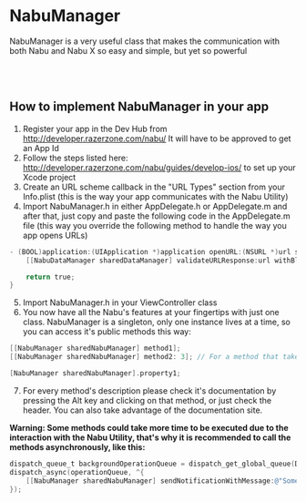 # NabuManager
NabuManager is a very useful class that makes the communication with both Nabu and Nabu X so easy and simple, but yet so powerful

<br></br>
## How to implement NabuManager in your app

1. Register your app in the Dev Hub from http://developer.razerzone.com/nabu/ It will have to be approved to get an App Id
2. Follow the steps listed here: http://developer.razerzone.com/nabu/guides/develop-ios/ to set up your Xcode project
3. Create an URL scheme callback in the "URL Types" section from your Info.plist (this is the way your app communicates with the Nabu Utility)
4. Import NabuManager.h in either AppDelegate.h or AppDelegate.m and after that, just copy and paste the following code in the AppDelegate.m file (this way you override the following method to handle the way you app opens URLs)

  ```objective-c
  - (BOOL)application:(UIApplication *)application openURL:(NSURL *)url sourceApplication:(NSString *)sourceApplication annotation:(id)annotation {
      [[NabuDataManager sharedDataManager] validateURLResponse:url withBlock:^(NSDictionary *callback) {}];

      return true;
  }
  ```

5. Import NabuManager.h in your ViewController class
6. You now have all the Nabu's features at your fingertips with just one class. NabuManager is a singleton, only one instance lives at a time, so you can access it's public methods this way:

  ```objective-c
  [[NabuManager sharedNabuManager] method1];
  [[NabuManager sharedNabuManager] method2: 3]; // For a method that takes one argument

  [NabuManager sharedNabuManager].property1;
  ```

7. For every method's description please check it's documentation by pressing the Alt key and clicking on that method, or just check the header. You can also take advantage of the documentation site.

  **Warning: Some methods could take more time to be executed due to the interaction with the Nabu Utility, that's why it is recommended to call the methods asynchronously, like this:**

  ```objective-c
  dispatch_queue_t backgroundOperationQueue = dispatch_get_global_queue(DISPATCH_QUEUE_PRIORITY_BACKGROUND, 0);
  dispatch_async(operationQueue, ^{
      [[NabuManager sharedNabuManager] sendNotificationWithMessage:@"Some notification text" andIconResId:@"The id of your icon resource"];
  });
  ```
